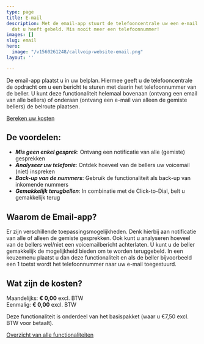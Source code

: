 ```yaml
---
type: page
title: E-mail
description: Met de email-app stuurt de telefooncentrale uw een e-mail met het telefoonnummer
  dat u heeft gebeld. Mis nooit meer een telefoonnummer!
images: []
slug: email
hero:
  image: "/v1560261248/callvoip-website-email.png"
layout: ''

---
```

De email-app plaatst u in uw belplan. Hiermee geeft u de telefooncentrale de opdracht om u een bericht te sturen met daarin het telefoonnummer van de beller. U kunt deze functionaliteit helemaal bovenaan (ontvang een email van alle bellers) of onderaan (ontvang een e-mail van alleen de gemiste bellers) de belroute plaatsen.

<a href="/calculator/" class="button">Bereken uw kosten</a>

## De voordelen:

* **_Mis geen enkel gesprek_**: Ontvang een notificatie van alle (gemiste) gesprekken
* **_Analyseer uw telefonie_**: Ontdek hoeveel van de bellers uw voicemail (niet) inspreken
* **_Back-up van de nummers_**: Gebruik de functionaliteit als back-up van inkomende nummers
* **_Gemakkelijk terugbellen_**: In combinatie met de Click-to-Dial, belt u gemakkelijk terug

## Waarom de Email-app?

Er zijn verschillende toepassingsmogelijkheden. Denk hierbij aan notificatie van alle of alleen de gemiste gesprekken. Ook kunt u analyseren hoeveel van de bellers wel/niet een voicemailbericht achterlaten. U kunt u de beller gemakkelijk de mogelijkheid bieden om te worden teruggebeld. In een keuzemenu plaatst u dan deze functionaliteit en als de beller bijvoorbeeld een 1 toetst wordt het telefoonnummer naar uw e-mail toegestuurd.

## Wat zijn de kosten?

Maandelijks: **€ 0,00** excl. BTW  
Eenmalig: **€ 0,00** excl. BTW

Deze functionaliteit is onderdeel van het basispakket (waar u €7,50 excl. BTW voor betaalt).

<a href="/telefonie/functionaliteiten/" class="button">Overzicht van alle functionaliteiten</a>